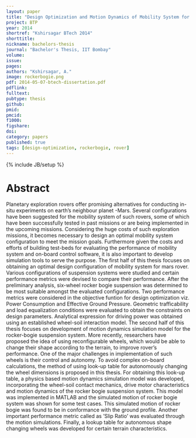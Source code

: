 ```yaml
---
layout: paper
title: "Design Optimization and Motion Dynamics of Mobility System for Mars Rover"
project: BTP
year: 2014
shortref: "Kshirsagar BTech 2014"
shorttitle: 
nickname: bachelors-thesis
journal: "Bachelor's Thesis, IIT Bombay"
volume:
issue:
pages:
authors: "Kshirsagar, A."
image: rockerbogie.png
pdf: 2014-05-07-btech-dissertation.pdf
pdflink:
fulltext:  
pubtype: thesis
github:
pmid:  
pmcid:
f1000:
figshare:
doi:
category: papers
published: true
tags: [design-optimization, rockerbogie, rover]
---
```

{% include JB/setup %}

# Abstract
Planetary exploration rovers offer promising alternatives for conducting in-situ experiments on earth’s neighbour planet -Mars. Several configurations have been suggested for the mobility system of such rovers, some of which have been successfully tested in past missions or are being implemented in the upcoming missions. Considering the huge costs of such exploration missions, it becomes necessary to design an optimal mobility system configuration to meet the mission goals. Furthermore given the costs and efforts of building test-beds for evaluating the performance of mobility system and on-board control software, it is also important to develop simulation tools to serve the purpose. The first half of this thesis focuses on obtaining an optimal design configuration of mobility system for mars rover. Various configurations of suspension systems were studied and certain performance metrics were devised to compare their performance. After the preliminary analysis, six-wheel rocker bogie suspension was determined to be most suitable amongst the evaluated configurations. Two performance metrics were considered in the objective funtion for design optimization viz. Power Consumption and Effective Ground Pressure. Geometric trafficability and load equalization conditions were evaluated to obtain the constraints on design parameters. Analytical expression for driving power was obtained using an established wheel-soil interaction model. The second half of this thesis focuses on development of motion dynamics simulation model for the rocker-bogie suspension system. More recently, researchers have proposed the idea of using reconfigurable wheels, which would be able to change their shape according to the terrain, to improve rover’s performance. One of the major challenges in implementation of such wheels is their control and autonomy. To avoid complex on-board calculations, the method of using look-up table for autonomously changing the wheel dimensions is proposed in this thesis. For obtaining this look-up table, a physics based motion dynamics simulation model was developed, incorporating the wheel-soil contact mechanics, drive motor characteristics and motion dynamics of the rocker bogie suspension system. This model was implemented in MATLAB and the simulated motion of rocker bogie system was shown for some test cases. This simulated motion of rocker bogie was found to be in conformance with the ground profile. Another important performance metric called as ’Slip Ratio’ was evaluated through the motion simulations. Finally, a lookup table for autonomous shape changing wheels was developed for certain terrain characteristics.